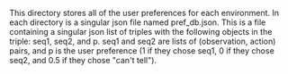 This directory stores all of the user preferences for each environment.  In each directory is a singular json file named
pref_db.json. This is a file containing a singular json list of triples with the following objects in the triple: seq1,
seq2, and p. seq1 and seq2 are lists of (observation, action) pairs, and p is the user preference (1 if they chose seq1,
0 if they chose seq2, and 0.5 if they chose "can't tell").